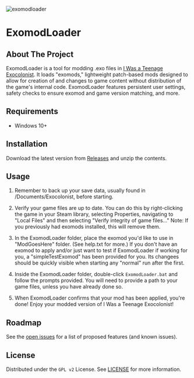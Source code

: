 ![exomodloader](https://user-images.githubusercontent.com/8042502/191408317-735f40d0-6d77-4091-a63f-7c62ac957725.png)

# ExomodLoader

## About The Project

ExomodLoader is a tool for modding .exo files in [I Was a Teenage Exocolonist](http://exocolonist.com/). It loads "exomods," lightweight patch-based mods designed to allow for creation of and changes to game content without distribution of the game's internal code. ExomodLoader features persistent user settings, safety checks to ensure exomod and game version matching, and more.

## Requirements

- Windows 10+

## Installation

Download the latest version from [Releases](https://github.com/suzicurran/ExomodLoader/releases) and unzip the contents.

## Usage

1. Remember to back up your save data, usually found in /Documents/Exocolonist, before starting.

2. Verify your game files are up to date. You can do this by right-clicking the game in your Steam library, selecting Properties, navigating to "Local Files" and then selecting "Verify integrity of game files..." Note: If you previously had exomods installed, this will remove them.

3. In the ExomodLoader folder, place the exomod you'd like to use in "ModGoesHere" folder. (See help.txt for more.) If you don't have an exomod to apply and/or just want to test if ExomodLoader if working for you, a "simpleTestExomod" has been provided for you. Its changees should be quickly visible when starting any "normal" run after the first.

4. Inside the ExomodLoader folder, double-click `ExomodLoader.bat` and follow the prompts provided. You will need to provide a path to your game files, unless you have already done so.

5. When ExomodLoader confirms that your mod has been applied, you're done! Enjoy your modded version of I Was a Teenage Exocolonist!

## Roadmap

See the [open issues](https://github.com/suzicurran/exomodloader/issues) for a list of proposed features (and known issues).

## License

Distributed under the `GPL v2` License. See [LICENSE](https://github.com/suzicurran/exomodloader/blob/main/LICENSE) for more information.
